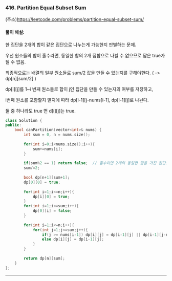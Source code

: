 ### 416. Partition Equal Subset Sum
(주소)https://leetcode.com/problems/partition-equal-subset-sum/

#### 풀이 해설:

한 집단을 2개의 합이 같은 집단으로 나누는게 가능한지 판별하는 문제.

우선 원소들의 합이 홀수라면, 동일한 합의 2개 집합으로 나뉠 수 없으므로 답은 true가 될 수 없음.

최종적으로는 배열의 일부 원소들로 sum/2 값을 만들 수 있는지를 구해야한다. ( -> dp[n][sum/2] ) 

dp[i][j]를 1~i 번째 원소들로 합이 j인 집단을 만들 수 있는지의 여부를 저장하고,

i번째 원소를 포함할지 말지에 따라 dp[i-1][j-nums[i-1], dp[i-1][j]로 나뉜다.

둘 중 하나라도 true 면 d[i][j]는 true.

```c++
class Solution {
public:
    bool canPartition(vector<int>& nums) {
        int sum = 0, n = nums.size();
        
        for(int i=0;i<nums.size();i++){
            sum+=nums[i];
        }
        
        if(sum%2 == 1) return false;  // 홀수이면 2개의 동일한 합을 가진 집단으로 나뉠 수 없음.
        sum/=2;
        
        bool dp[n+1][sum+1];
        dp[0][0] = true;
        
        for(int i=1;i<=n;i++){
            dp[i][0] = true;
        }
        for(int i=1;i<=sum;i++){
            dp[0][i] = false;
        }
        
        for(int i=1;i<=n;i++){
            for(int j=1;j<=sum;j++){
                if(j >= nums[i-1]) dp[i][j] = dp[i-1][j] || dp[i-1][j-nums[i-1]];  // knapsack
                else dp[i][j] = dp[i-1][j];
            }
        }
        
        return dp[n][sum];
    }
};
```

---

